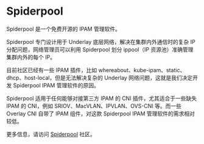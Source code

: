 # Spiderpool

Spiderpool 是一个免费开源的 IPAM 管理软件。

Spiderpool 专门设计用于 Underlay 底层网络，解决在集群内外通信时的复杂 IP 分配问题，网络管理员可以利用 Spiderpool 划分 ippool（IP 资源池）准确管理集群内外的每个 IP。

目前社区已经有一些 IPAM 插件，比如 whereabout、kube-ipam、static、dhcp、host-local，但是无法解决复杂的 Underlay 网络问题，这就是我们决定开发 Spiderpool IPAM 管理软件的原因。

Spiderpool 适用于任何能够对接第三方 IPAM 的 CNI 插件，尤其适合于一些缺失 IPAM 的 CNI，例如 SRIOV、MacVLAN、IPVLAN、OVS-CNI 等。而一些 Overlay CNI 自带了 IPAM 组件，对这款 Spiderpool IPAM 管理软件的需求相对较低。

更多信息，请访问 [Spiderpool](https://github.com/spidernet-io) 社区。
